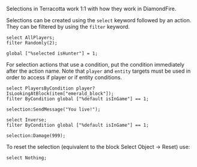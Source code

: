 Selections in Terracotta work 1:1 with how they work in DiamondFire.

Selections can be created using the `select` keyword followed by an action. They can be filtered by using the `filter` keyword.

```tc
select AllPlayers;
filter Randomly(2);

global ["%selected isHunter"] = 1;
```

For selection actions that use a condition, put the condition immediately after the action name. Note that `player` and `entity` targets must be used in order to access if player or if entity conditions.

```tc
select PlayersByCondition player?IsLookingAtBlock(item["emerald_block"]);
filter ByCondition global ["%default isInGame"] == 1;

selection:SendMessage("You live!");

select Inverse;
filter ByCondition global ["%default isInGame"] == 1;

selection:Damage(999);
```

To reset the selection (equivalent to the block Select Object -> Reset) use:
```tc
select Nothing;
```